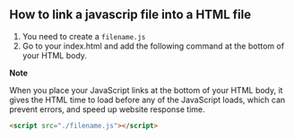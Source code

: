 ## How to link a javascrip file into a HTML file

1. You need to create a `filename.js`
2. Go to your index.html and add the following command at the bottom of your HTML body.

**Note**

When you place your JavaScript links at the bottom of your HTML body, it gives the HTML time to load before any of the JavaScript loads, which can prevent errors, and speed up website response time. 

 ```html
 <script src="./filename.js"></script>
 ```
